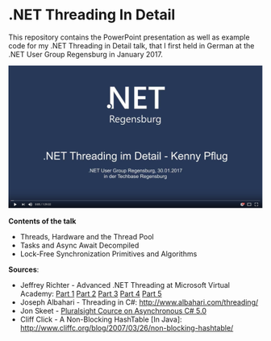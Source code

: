 # .NET Threading In Detail
This repository contains the PowerPoint presentation as well as example code for my .NET Threading in Detail talk, that I first held in German at the .NET User Group Regensburg in January 2017.

[![Video of the talk](https://github.com/feO2x/NetThreadingInDetail/blob/master/images/video-thumbnail.png)](https://youtu.be/Le3w51xV3f8)

**Contents of the talk**
 * Threads, Hardware and the Thread Pool
 * Tasks and Async Await Decompiled
 * Lock-Free Synchronization Primitives and Algorithms

**Sources**:
 * Jeffrey Richter - Advanced .NET Threading at Microsoft Virtual Academy: [Part 1](https://mva.microsoft.com/en-US/training-courses/advanced-net-threading-part-1-thread-fundamentals-16656) [Part 2](https://mva.microsoft.com/en-US/training-courses/advanced-net-threading-part-2-computebound-async-operations-16658) [Part 3](https://mva.microsoft.com/en-US/training-courses/advanced-net-threading-part-3-iobound-async-operations-16659) [Part 4](https://mva.microsoft.com/en-US/training-courses/advanced-net-threading-part-4-thread-synchronization-primitives-16660) [Part 5](https://mva.microsoft.com/en-US/training-courses/advanced-net-threading-part-5-thread-synchronization-locks-16661)
 * Joseph Albahari - Threading in C#: http://www.albahari.com/threading/
 * Jon Skeet - [Pluralsight Cource on Asynchronous C# 5.0](https://app.pluralsight.com/library/courses/skeet-async/table-of-contents)
 * Cliff Click - A Non-Blocking HashTable [In Java]: http://www.cliffc.org/blog/2007/03/26/non-blocking-hashtable/
